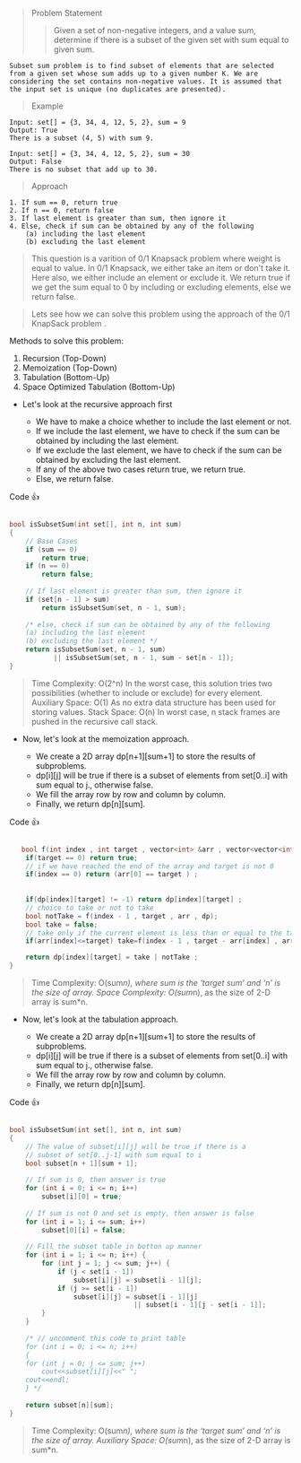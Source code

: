 > Problem Statement
>> Given a set of non-negative integers, and a value sum, determine if there is a subset of the given set with sum equal to given sum.


```Subset sum problem is to find subset of elements that are selected from a given set whose sum adds up to a given number K. We are considering the set contains non-negative values. It is assumed that the input set is unique (no duplicates are presented).```


> Example

```
Input: set[] = {3, 34, 4, 12, 5, 2}, sum = 9
Output: True
There is a subset (4, 5) with sum 9.
```

```
Input: set[] = {3, 34, 4, 12, 5, 2}, sum = 30
Output: False
There is no subset that add up to 30.
```

> Approach

```
1. If sum == 0, return true
2. If n == 0, return false
3. If last element is greater than sum, then ignore it
4. Else, check if sum can be obtained by any of the following
    (a) including the last element
    (b) excluding the last element
```

> This question is a varition of 0/1 Knapsack problem where weight is equal to value. In 0/1 Knapsack, we either take an item or don't take it. Here also, we either include an element or exclude it. We return true if we get the sum equal to 0 by including or excluding elements, else we return false. 

> Lets see how we can solve this problem using the approach of the 0/1 KnapSack problem .

Methods to solve this problem: 

1. Recursion (Top-Down)
2. Memoization (Top-Down)
3. Tabulation (Bottom-Up)
4. Space Optimized Tabulation (Bottom-Up)


* Let's look at the recursive approach first 
   
    * We have to make a choice whether to include the last element or not. 
    * If we include the last element, we have to check if the sum can be obtained by including the last element. 
    * If we exclude the last element, we have to check if the sum can be obtained by excluding the last element. 
    * If any of the above two cases return true, we return true. 
    * Else, we return false.

Code 👍

```cpp

bool isSubsetSum(int set[], int n, int sum) 
{ 
    // Base Cases 
    if (sum == 0) 
        return true; 
    if (n == 0) 
        return false; 
  
    // If last element is greater than sum, then ignore it 
    if (set[n - 1] > sum) 
        return isSubsetSum(set, n - 1, sum); 
  
    /* else, check if sum can be obtained by any of the following 
    (a) including the last element 
    (b) excluding the last element */
    return isSubsetSum(set, n - 1, sum) 
           || isSubsetSum(set, n - 1, sum - set[n - 1]); 
} 

```

> Time Complexity: O(2^n) In the worst case, this solution tries two possibilities (whether to include or exclude) for every element.
> Auxiliary Space: O(1) As no extra data structure has been used for storing values.
> Stack Space: O(n) In worst case, n stack frames are pushed in the recursive call stack.


* Now, let's look at the memoization approach. 

    * We create a 2D array dp[n+1][sum+1] to store the results of subproblems. 
    * dp[i][j] will be true if there is a subset of elements from set[0..i] with sum equal to j., otherwise false. 
    * We fill the array row by row and column by column. 
    * Finally, we return dp[n][sum].
  
Code 👍

```cpp

   bool f(int index , int target , vector<int> &arr , vector<vector<int>> &dp){
    if(target == 0) return true; 
    // if we have reached the end of the array and target is not 0 
    if(index == 0) return (arr[0] == target ) ;
    
     
    if(dp[index][target] != -1) return dp[index][target] ;
    // choice to take or not to take
    bool notTake = f(index - 1 , target , arr , dp);
    bool take = false;
    // take only if the current element is less than or equal to the target
    if(arr[index]<=target) take=f(index - 1 , target - arr[index] , arr , dp) ;

    return dp[index][target] = take | notTake ;
} 

```

> Time Complexity: O(sum*n), where sum is the ‘target sum’ and ‘n’ is the size of array.
> Space Complexity: O(sum*n), as the size of 2-D array is sum*n.


* Now, let's look at the tabulation approach. 

    * We create a 2D array dp[n+1][sum+1] to store the results of subproblems. 
    * dp[i][j] will be true if there is a subset of elements from set[0..i] with sum equal to j., otherwise false. 
    * We fill the array row by row and column by column. 
    * Finally, we return dp[n][sum].


Code 👍

```cpp

bool isSubsetSum(int set[], int n, int sum) 
{ 
    // The value of subset[i][j] will be true if there is a  
    // subset of set[0..j-1] with sum equal to i 
    bool subset[n + 1][sum + 1]; 
  
    // If sum is 0, then answer is true 
    for (int i = 0; i <= n; i++) 
        subset[i][0] = true; 
  
    // If sum is not 0 and set is empty, then answer is false 
    for (int i = 1; i <= sum; i++) 
        subset[0][i] = false; 
  
    // Fill the subset table in botton up manner 
    for (int i = 1; i <= n; i++) { 
        for (int j = 1; j <= sum; j++) { 
            if (j < set[i - 1]) 
                subset[i][j] = subset[i - 1][j]; 
            if (j >= set[i - 1]) 
                subset[i][j] = subset[i - 1][j] 
                               || subset[i - 1][j - set[i - 1]]; 
        } 
    } 
  
    /* // uncomment this code to print table 
    for (int i = 0; i <= n; i++) 
    { 
    for (int j = 0; j <= sum; j++) 
        cout<<subset[i][j]<<" "; 
    cout<<endl; 
    } */
  
    return subset[n][sum]; 
} 

``` 

> Time Complexity: O(sum*n), where sum is the ‘target sum’ and ‘n’ is the size of array.
>  Auxiliary Space: O(sum*n), as the size of 2-D array is sum*n.


